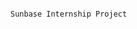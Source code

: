                                                                                                     Sunbase Internship Project
